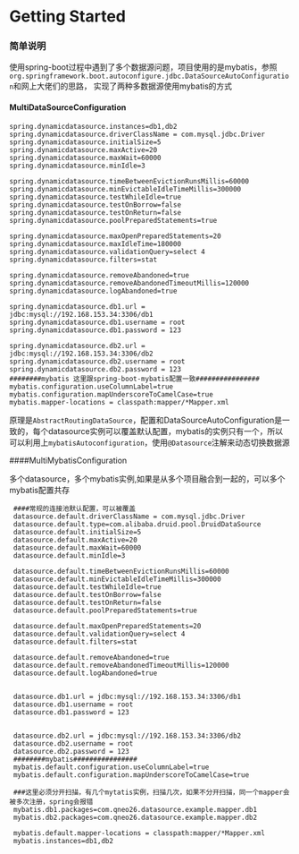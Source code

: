 # Getting Started

### 简单说明
使用spring-boot过程中遇到了多个数据源问题，项目使用的是mybatis，参照`org.springframework.boot.autoconfigure.jdbc.DataSourceAutoConfiguration`和网上大佬们的思路，
实现了两种多数据源使用mybatis的方式


#### MultiDataSourceConfiguration
    spring.dynamicdatasource.instances=db1,db2
    spring.dynamicdatasource.driverClassName = com.mysql.jdbc.Driver
    spring.dynamicdatasource.initialSize=5
    spring.dynamicdatasource.maxActive=20
    spring.dynamicdatasource.maxWait=60000
    spring.dynamicdatasource.minIdle=3
    
    spring.dynamicdatasource.timeBetweenEvictionRunsMillis=60000
    spring.dynamicdatasource.minEvictableIdleTimeMillis=300000
    spring.dynamicdatasource.testWhileIdle=true
    spring.dynamicdatasource.testOnBorrow=false
    spring.dynamicdatasource.testOnReturn=false
    spring.dynamicdatasource.poolPreparedStatements=true
    
    spring.dynamicdatasource.maxOpenPreparedStatements=20
    spring.dynamicdatasource.maxIdleTime=180000
    spring.dynamicdatasource.validationQuery=select 4
    spring.dynamicdatasource.filters=stat
    
    spring.dynamicdatasource.removeAbandoned=true
    spring.dynamicdatasource.removeAbandonedTimeoutMillis=120000
    spring.dynamicdatasource.logAbandoned=true
    
    spring.dynamicdatasource.db1.url = jdbc:mysql://192.168.153.34:3306/db1
    spring.dynamicdatasource.db1.username = root
    spring.dynamicdatasource.db1.password = 123
    
    spring.dynamicdatasource.db2.url = jdbc:mysql://192.168.153.34:3306/db2
    spring.dynamicdatasource.db2.username = root
    spring.dynamicdatasource.db2.password = 123
    ########mybatis 这里跟spring-boot-mybatis配置一致################
    mybatis.configuration.useColumnLabel=true
    mybatis.configuration.mapUnderscoreToCamelCase=true
    mybatis.mapper-locations = classpath:mapper/*Mapper.xml
    
 原理是`AbstractRoutingDataSource`，配置和DataSourceAutoConfiguration是一致的，每个datasource实例可以覆盖默认配置，mybatis的实例只有一个，所以可以利用上`mybatisAutoconfiguration`，使用`@Datasource`注解来动态切换数据源
 
 ####MultiMybatisConfiguration
 
 多个datasource，多个mybatis实例,如果是从多个项目融合到一起的，可以多个mybatis配置共存
 
     ####常规的连接池默认配置，可以被覆盖
     datasource.default.driverClassName = com.mysql.jdbc.Driver
     datasource.default.type=com.alibaba.druid.pool.DruidDataSource
     datasource.default.initialSize=5
     datasource.default.maxActive=20
     datasource.default.maxWait=60000
     datasource.default.minIdle=3
     
     datasource.default.timeBetweenEvictionRunsMillis=60000
     datasource.default.minEvictableIdleTimeMillis=300000
     datasource.default.testWhileIdle=true
     datasource.default.testOnBorrow=false
     datasource.default.testOnReturn=false
     datasource.default.poolPreparedStatements=true
     
     datasource.default.maxOpenPreparedStatements=20
     datasource.default.validationQuery=select 4
     datasource.default.filters=stat
     
     datasource.default.removeAbandoned=true
     datasource.default.removeAbandonedTimeoutMillis=120000
     datasource.default.logAbandoned=true
     
     
     datasource.db1.url = jdbc:mysql://192.168.153.34:3306/db1
     datasource.db1.username = root
     datasource.db1.password = 123
     
     
     datasource.db2.url = jdbc:mysql://192.168.153.34:3306/db2
     datasource.db2.username = root
     datasource.db2.password = 123
     ########mybatis################
     mybatis.default.configuration.useColumnLabel=true
     mybatis.default.configuration.mapUnderscoreToCamelCase=true
     
     ###这里必须分开扫描，有几个mytatis实例，扫描几次，如果不分开扫描，同一个mapper会被多次注册，spring会报错
     mybatis.db1.packages=com.qneo26.datasource.example.mapper.db1
     mybatis.db2.packages=com.qneo26.datasource.example.mapper.db2
     
     mybatis.default.mapper-locations = classpath:mapper/*Mapper.xml
     mybatis.instances=db1,db2




